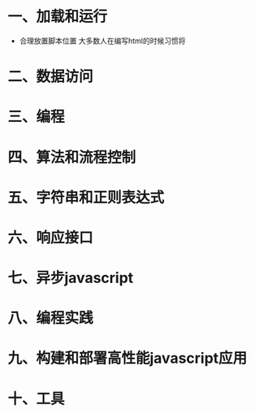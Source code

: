 # 一、加载和运行
* 合理放置脚本位置
  大多数人在编写html的时候习惯将

# 二、数据访问
# 三、编程
# 四、算法和流程控制
# 五、字符串和正则表达式
# 六、响应接口
# 七、异步javascript
# 八、编程实践
# 九、构建和部署高性能javascript应用
# 十、工具

